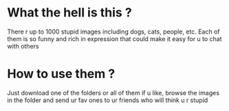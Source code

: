 # What the hell is this ?
There r up to 1000 stupid images including dogs, cats, people, etc. Each of them is so funny and rich in expression that could make it easy for u to chat with others

# How to use them ?
Just download one of the folders or all of them if u like, browse the images in the folder and send ur fav ones to ur friends who will think u r stupid
